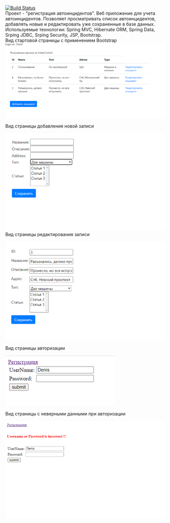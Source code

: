 [![Build Status](https://travis-ci.com/Denis-Sotnikov/job4j_car_accident.svg?branch=master)](https://travis-ci.com/Denis-Sotnikov/job4j_car_accident)
<br>
Проект - "регистрация автоинцидентов".
Веб приложение для учета автоинцидентов. Позволяет просматривать список автоинцидентов, добавлять новые
и редактировать уже сохраненные в базе данных.
Используемые технологии: Spring MVC, Hibernate ORM, Spring Data, Srping JDBC,  Srping Security, JSP, Bootstrap.
<br>
Вид стартовой страницы с применением Bootstrap
![ScreenShot](img/1.png)
<br>

Вид страницы добавления новой записи

![ScreenShot](img/2.png)
<br>
Вид страницы редактирования записи

![ScreenShot](img/3.png)
<br>

Вид страницы авторизации

![ScreenShot](img/4.png)
<br>

Вид страницы с неверными данными при авторизации

![ScreenShot](img/5.png)